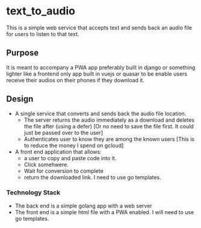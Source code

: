 # text_to_audio

This is a simple web service that accepts text and sends back an audio file for users to listen
to that text.

## Purpose

It is meant to accompany a PWA app preferably built in django or something lighter like a frontend only
app built in vuejs or quasar to be enable users receive their audios on their phones if they download it.

## Design

- A single service that converts and sends back the audio file location.
  - The server returns the audio immediately as a download and deletes the file after (using a defer) [Or no need to save the file first. It could just be passed over to the user]
  - Authenticates user to know they are among the known users [This is to reduce the money I spend on gcloud]
- A front end application that allows:
  - a user to copy and paste code into it.
  - Click somehwere.
  - Wait for conversion to complete
  - return the downloaded link. I need to use go templates.

### Technology Stack

- The back end is a simple golang app with a web server
- The front end is a simple html file with a PWA enabled. I will need to use go templates.
